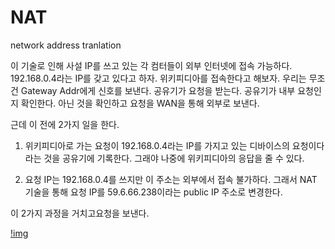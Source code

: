 # NAT

network address tranlation

이 기술로 인해 사설 IP를 쓰고 있는 각 컴터들이 외부 인터넷에 접속 가능하다. 192.168.0.4라는 IP를 갖고 있다고 하자. 위키피디아를 접속한다고 해보자. 우리는 무조건 Gateway Addr에게 신호를 보낸다. 공유기가 요청을 받는다. 공유기가 내부 요청인지 확인한다. 아닌 것을 확인하고 요청을 WAN을 통해 외부로 보낸다. 

근데 이 전에 2가지 일을 한다.

1. 위키피디아로 가는 요청이 192.168.0.4라는 IP를 가지고 있는 디바이스의 요청이다 라는 것을 공유기에 기록한다. 그래야 나중에 위키피디아의 응답을 줄 수 있다.

2. 요청 IP는 192.168.0.4를 쓰지만 이 주소는 외부에서 접속 불가하다. 그래서 NAT 기술을 통해 요청 IP를 59.6.66.238이라는 public IP 주소로 변경한다. 

이 2가지 과정을 거치고요청을 보낸다.

[!img](./img/nat.png)